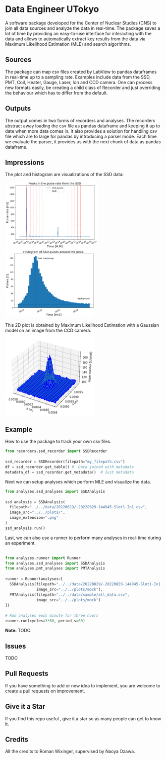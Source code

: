 # Data Engineer UTokyo

A software package developed for the Center of Nuclear Studies (CNS) to join all data sources and analyze the data in real-time. The package saves a lot of time by providing an easy-to-use interface for interacting with the data and allows to automatically extract key results from the data via Maximum Likelihood Estimation (MLE) and search algorithms. 

## Sources

The package can map csv files created by LabView to pandas dataframes in real-time up to a sampling rate. Examples include data from the SSD, PMT, Coil, Heater, Gauge, Laser, Ion and CCD camera. One can process new formats easily, be creating a child class of Recorder and just overriding the behaviour which has to differ from the default. 

## Outputs
The output comes in two forms of recorders and analyses. The recorders abstract away loading the csv file as pandas dataframe and keeping it up to date when more data comes in. It also provides a solution for handling csv file which are to large for pandas by introducing a parser mode. Each time we evaluate the parser, it provides us with the next chunk of data as pandas dataframe. 

## Impressions
The plot and histogram are visualizations of the SSD data: <br> 

<img src="impressions\SSD_Peak_Overview_Plot.png" alt="SSD Overview" width="300"/>
<img src="impressions\SSD_Peak_Histogram.png" alt="SSD Histogram" width="288"/>
<br>

This 2D plot is obtained by Maximum Likelihood Estimation with a Gaussian model on an image from the CCD camera. <br>
<img src="impressions\CCD_2D_Gaussian.png" alt="2D Gaussian fit from CCD camera image" width="288"/>


## Example 
How to use the package to track your own csv files. 

```python
from recorders.ssd_recorder import SSDRecorder

ssd_recorder = SSDRecorder(filepath="my_filepath.csv")
df = ssd_recorder.get_table() #  Data joined with metadata
metadata_df = ssd_recorder.get_metadata()  # Just metadata
````

Next we can setup analyses which perform MLE and visualize the data. 

```python
from analyses.ssd_analyses import SSDAnalysis

ssd_analysis = SSDAnalysis(
  filepath="../../data/20220829/-20220829-144945-Slot1-In1.csv", 
  image_src="../../plots/",
  image_extension=".png"
)
ssd_analysis.run()
````

Last, we can also use a runner to perform many analyses in real-time during an experiment. 

```python

from analyses.runner import Runner
from analyses.ssd_analyses import SSDAnalysis
from analyses.pmt_analyses import PMTAnalysis

runner = Runner(analyses=[
  SSDAnalysis(filepath="../../data/20220829/-20220829-144945-Slot1-In1.csv",
              image_src="../../plots/mock"),
  PMTAnalysis(filepath="../../data/sample/all_data.csv",
              image_src="../../plots/mock")
])

# Run analyses each minute for three hours 
runner.run(cycles=3*60, period_s=60)
````

**Note:** TODO.


## Issues 

TODO

## Pull Requests

If you have something to add or new idea to implement, you are welcome to create a pull requests on improvement.

## Give it a Star

If you find this repo useful , give it a star so as many people can get to know it.

## Credits

All the credits to Roman Wixinger, supervised by Naoya Ozawa. 
